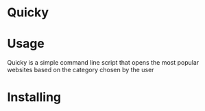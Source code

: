 # Quicky

# Usage
Quicky is a simple command line script that opens the most popular websites based on the category chosen by the user

# Installing
